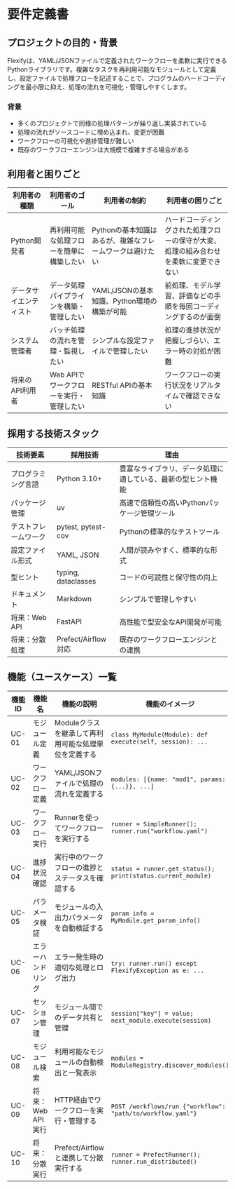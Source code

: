 # 要件定義書

## プロジェクトの目的・背景

Flexifyは、YAML/JSONファイルで定義されたワークフローを柔軟に実行できるPythonライブラリです。複雑なタスクを再利用可能なモジュールとして定義し、設定ファイルで処理フローを記述することで、プログラムのハードコーディングを最小限に抑え、処理の流れを可視化・管理しやすくします。

### 背景
- 多くのプロジェクトで同様の処理パターンが繰り返し実装されている
- 処理の流れがソースコードに埋め込まれ、変更が困難
- ワークフローの可視化や進捗管理が難しい
- 既存のワークフローエンジンは大規模で複雑すぎる場合がある

## 利用者と困りごと

| 利用者の種類 | 利用者のゴール | 利用者の制約 | 利用者の困りごと |
|---|---|---|---|
| Python開発者 | 再利用可能な処理フローを簡単に構築したい | Pythonの基本知識はあるが、複雑なフレームワークは避けたい | ハードコーディングされた処理フローの保守が大変、処理の組み合わせを柔軟に変更できない |
| データサイエンティスト | データ処理パイプラインを構築・管理したい | YAML/JSONの基本知識、Python環境の構築が可能 | 前処理、モデル学習、評価などの手順を毎回コーディングするのが面倒 |
| システム管理者 | バッチ処理の流れを管理・監視したい | シンプルな設定ファイルで管理したい | 処理の進捗状況が把握しづらい、エラー時の対処が困難 |
| 将来のAPI利用者 | Web APIでワークフローを実行・管理したい | RESTful APIの基本知識 | ワークフローの実行状況をリアルタイムで確認できない |

## 採用する技術スタック

| 技術要素 | 採用技術 | 理由 |
|---|---|---|
| プログラミング言語 | Python 3.10+ | 豊富なライブラリ、データ処理に適している、最新の型ヒント機能 |
| パッケージ管理 | uv | 高速で信頼性の高いPythonパッケージ管理ツール |
| テストフレームワーク | pytest, pytest-cov | Pythonの標準的なテストツール |
| 設定ファイル形式 | YAML, JSON | 人間が読みやすく、標準的な形式 |
| 型ヒント | typing, dataclasses | コードの可読性と保守性の向上 |
| ドキュメント | Markdown | シンプルで管理しやすい |
| 将来：Web API | FastAPI | 高性能で型安全なAPI開発が可能 |
| 将来：分散処理 | Prefect/Airflow対応 | 既存のワークフローエンジンとの連携 |

## 機能（ユースケース）一覧

| 機能ID | 機能名 | 機能の説明 | 機能のイメージ |
|---|---|---|---|
| UC-01 | モジュール定義 | Moduleクラスを継承して再利用可能な処理単位を定義する | `class MyModule(Module): def execute(self, session): ...` |
| UC-02 | ワークフロー定義 | YAML/JSONファイルで処理の流れを定義する | `modules: [{name: "mod1", params: {...}}, ...]` |
| UC-03 | ワークフロー実行 | Runnerを使ってワークフローを実行する | `runner = SimpleRunner(); runner.run("workflow.yaml")` |
| UC-04 | 進捗状況確認 | 実行中のワークフローの進捗とステータスを確認する | `status = runner.get_status(); print(status.current_module)` |
| UC-05 | パラメータ検証 | モジュールの入出力パラメータを自動検証する | `param_info = MyModule.get_param_info()` |
| UC-06 | エラーハンドリング | エラー発生時の適切な処理とログ出力 | `try: runner.run() except FlexifyException as e: ...` |
| UC-07 | セッション管理 | モジュール間でのデータ共有と管理 | `session["key"] = value; next_module.execute(session)` |
| UC-08 | モジュール検索 | 利用可能なモジュールの自動検出と一覧表示 | `modules = ModuleRegistry.discover_modules()` |
| UC-09 | 将来：Web API実行 | HTTP経由でワークフローを実行・管理する | `POST /workflows/run {"workflow": "path/to/workflow.yaml"}` |
| UC-10 | 将来：分散実行 | Prefect/Airflowと連携して分散実行する | `runner = PrefectRunner(); runner.run_distributed()` |